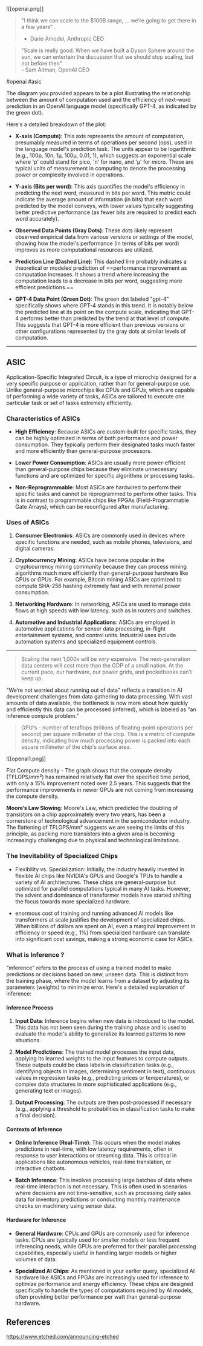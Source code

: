 ![[openai.png]]

> "I think we can scale to the $100B range, … we’re going to get there in a few years" .
> - Dario Amodei, Anthropic CEO

> "Scale is really good. When we have built a Dyson Sphere around the sun, we can entertain the discussion that we should stop scaling, but not before then"  
> **-** Sam Altman, OpenAI CEO

#openai
#asic

The diagram you provided appears to be a plot illustrating the relationship between the amount of computation used and the efficiency of next-word prediction in an OpenAI language model (specifically GPT-4, as indicated by the green dot).

Here's a detailed breakdown of the plot:

- **X-axis (Compute)**: This axis represents the amount of computation, presumably measured in terms of operations per second (ops), used in the language model's prediction task. The units appear to be logarithmic (e.g., 100p, 10n, 1µ, 100µ, 0.01, 1), which suggests an exponential scale where 'p' could stand for pico, 'n' for nano, and 'µ' for micro. These are typical units of measurement in computing to denote the processing power or complexity involved in operations.

- **Y-axis (Bits per word)**: This axis quantifies the model's efficiency in predicting the next word, measured in bits per word. This metric could indicate the average amount of information (in bits) that each word predicted by the model conveys, with lower values typically suggesting better predictive performance (as fewer bits are required to predict each word accurately).

- **Observed Data Points (Gray Dots)**: These dots likely represent observed empirical data from various versions or settings of the model, showing how the model's performance (in terms of bits per word) improves as more computational resources are utilized.

- **Prediction Line (Dashed Line)**: This dashed line probably indicates a theoretical or modeled prediction of ==performance improvement as computation increases. It shows a trend where increasing the computation leads to a decrease in bits per word, suggesting more efficient predictions.==

- **GPT-4 Data Point (Green Dot)**: The green dot labeled "gpt-4" specifically shows where GPT-4 stands in this trend. It is notably below the predicted line at its point on the compute scale, indicating that GPT-4 performs better than predicted by the trend at that level of compute. This suggests that GPT-4 is more efficient than previous versions or other configurations represented by the gray dots at similar levels of computation.

---

## ASIC

Application-Specific Integrated Circuit, is a type of microchip designed for a very specific purpose or application, rather than for general-purpose use. Unlike general-purpose microchips like CPUs and GPUs, which are capable of performing a wide variety of tasks, ASICs are tailored to execute one particular task or set of tasks extremely efficiently.

### Characteristics of ASICs

- **High Efficiency**: Because ASICs are custom-built for specific tasks, they can be highly optimized in terms of both performance and power consumption. They typically perform their designated tasks much faster and more efficiently than general-purpose processors.
    
- **Lower Power Consumption**: ASICs are usually more power-efficient than general-purpose chips because they eliminate unnecessary functions and are optimized for specific algorithms or processing tasks.
    
- **Non-Reprogrammable**: Most ASICs are hardwired to perform their specific tasks and cannot be reprogrammed to perform other tasks. This is in contrast to programmable chips like FPGAs (Field-Programmable Gate Arrays), which can be reconfigured after manufacturing.
    

### Uses of ASICs

1. **Consumer Electronics**: ASICs are commonly used in devices where specific functions are needed, such as mobile phones, televisions, and digital cameras.
    
2. **Cryptocurrency Mining**: ASICs have become popular in the cryptocurrency mining community because they can process mining algorithms much more efficiently than general-purpose hardware like CPUs or GPUs. For example, Bitcoin mining ASICs are optimized to compute SHA-256 hashing extremely fast and with minimal power consumption.
    
3. **Networking Hardware**: In networking, ASICs are used to manage data flows at high speeds with low latency, such as in routers and switches.
    
4. **Automotive and Industrial Applications**: ASICs are employed in automotive applications for sensor data processing, in-flight entertainment systems, and control units. Industrial uses include automation systems and specialized equipment controls.



---

> Scaling the next 1,000x will be _very_ expensive. The next-generation data centers will cost more than the GDP of a small nation. At the current pace, our hardware, our power grids, and pocketbooks can’t keep up.


"We’re not worried about running out of data" reflects a transition in AI development challenges from data gathering to data processing. With vast amounts of data available, the bottleneck is now more about how quickly and efficiently this data can be processed (inferred), which is labeled as "an inference compute problem."


> GPU's - number of teraflops (trillions of floating-point operations per second) per square millimeter of the chip. This is a metric of compute density, indicating how much processing power is packed into each square millimeter of the chip's surface area.

![[openai1.png]]

Flat Compute density - The graph shows that the compute density (TFLOPS/mm²) has remained relatively flat over the specified time period, with only a 15% improvement noted over 2.5 years. This suggests that the performance improvements in newer GPUs are not coming from increasing the compute density.


**Moore’s Law Slowing**: Moore's Law, which predicted the doubling of transistors on a chip approximately every two years, has been a cornerstone of technological advancement in the semiconductor industry. The flattening of TFLOPS/mm² suggests we are seeing the limits of this principle, as packing more transistors into a given area is becoming increasingly challenging due to physical and technological limitations.


### The Inevitability of Specialized Chips

- Flexibility vs. Specialization: Initially, the industry heavily invested in flexible AI chips like NVIDIA's GPUs and Google's TPUs to handle a variety of AI architectures. These chips are general-purpose but optimized for parallel computations typical in many AI tasks. However, the advent and dominance of transformer models have started shifting the focus towards more specialized hardware.

- enormous cost of training and running advanced AI models like transformers at scale justifies the development of specialized chips. When billions of dollars are spent on AI, even a marginal improvement in efficiency or speed (e.g., 1%) from specialized hardware can translate into significant cost savings, making a strong economic case for ASICs.









### What is Inference ?

"inference" refers to the process of using a trained model to make predictions or decisions based on new, unseen data. This is distinct from the training phase, where the model learns from a dataset by adjusting its parameters (weights) to minimize error. Here's a detailed explanation of inference:

#### Inference Process

1. **Input Data**: Inference begins when new data is introduced to the model. This data has not been seen during the training phase and is used to evaluate the model's ability to generalize its learned patterns to new situations.
    
2. **Model Predictions**: The trained model processes the input data, applying its learned weights to the input features to compute outputs. These outputs could be class labels in classification tasks (e.g., identifying objects in images, determining sentiment in text), continuous values in regression tasks (e.g., predicting prices or temperatures), or complex data structures in more sophisticated applications (e.g., generating text or images).
    
3. **Output Processing**: The outputs are then post-processed if necessary (e.g., applying a threshold to probabilities in classification tasks to make a final decision).
    
#### Contexts of Inference

- **Online Inference (Real-Time)**: This occurs when the model makes predictions in real-time, with low latency requirements, often in response to user interactions or streaming data. This is critical in applications like autonomous vehicles, real-time translation, or interactive chatbots.
    
- **Batch Inference**: This involves processing large batches of data where real-time interaction is not necessary. This is often used in scenarios where decisions are not time-sensitive, such as processing daily sales data for inventory predictions or conducting monthly maintenance checks on machinery using sensor data.
    
#### Hardware for Inference

- **General Hardware**: CPUs and GPUs are commonly used for inference tasks. CPUs are typically used for smaller models or less frequent inferencing needs, while GPUs are preferred for their parallel processing capabilities, especially useful in handling larger models or higher volumes of data.
    
- **Specialized AI Chips**: As mentioned in your earlier query, specialized AI hardware like ASICs and FPGAs are increasingly used for inference to optimize performance and energy efficiency. These chips are designed specifically to handle the types of computations required by AI models, often providing better performance per watt than general-purpose hardware.





## References

https://www.etched.com/announcing-etched 

